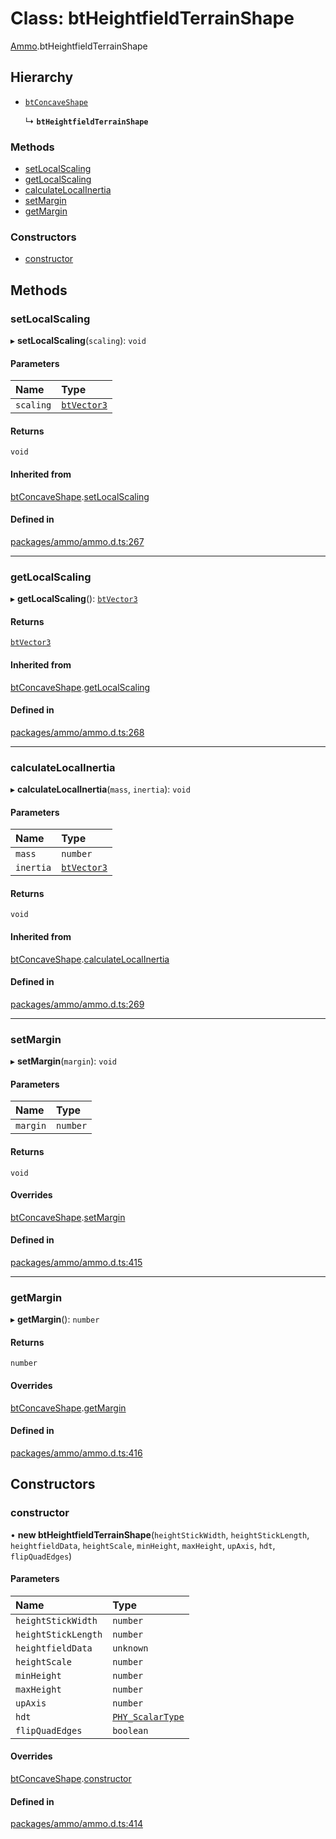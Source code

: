 # Class: btHeightfieldTerrainShape

[Ammo](../modules/Ammo.md).btHeightfieldTerrainShape

## Hierarchy

- [`btConcaveShape`](Ammo.btConcaveShape.md)

  ↳ **`btHeightfieldTerrainShape`**


### Methods

- [setLocalScaling](Ammo.btHeightfieldTerrainShape.md#setlocalscaling)
- [getLocalScaling](Ammo.btHeightfieldTerrainShape.md#getlocalscaling)
- [calculateLocalInertia](Ammo.btHeightfieldTerrainShape.md#calculatelocalinertia)
- [setMargin](Ammo.btHeightfieldTerrainShape.md#setmargin)
- [getMargin](Ammo.btHeightfieldTerrainShape.md#getmargin)

### Constructors

- [constructor](Ammo.btHeightfieldTerrainShape.md#constructor)

## Methods

### setLocalScaling

▸ **setLocalScaling**(`scaling`): `void`

#### Parameters

| Name | Type |
| :------ | :------ |
| `scaling` | [`btVector3`](Ammo.btVector3.md) |

#### Returns

`void`

#### Inherited from

[btConcaveShape](Ammo.btConcaveShape.md).[setLocalScaling](Ammo.btConcaveShape.md#setlocalscaling)

#### Defined in

[packages/ammo/ammo.d.ts:267](https://github.com/Orillusion/orillusion/blob/main/packages/ammo/ammo.d.ts#L267)

___

### getLocalScaling

▸ **getLocalScaling**(): [`btVector3`](Ammo.btVector3.md)

#### Returns

[`btVector3`](Ammo.btVector3.md)

#### Inherited from

[btConcaveShape](Ammo.btConcaveShape.md).[getLocalScaling](Ammo.btConcaveShape.md#getlocalscaling)

#### Defined in

[packages/ammo/ammo.d.ts:268](https://github.com/Orillusion/orillusion/blob/main/packages/ammo/ammo.d.ts#L268)

___

### calculateLocalInertia

▸ **calculateLocalInertia**(`mass`, `inertia`): `void`

#### Parameters

| Name | Type |
| :------ | :------ |
| `mass` | `number` |
| `inertia` | [`btVector3`](Ammo.btVector3.md) |

#### Returns

`void`

#### Inherited from

[btConcaveShape](Ammo.btConcaveShape.md).[calculateLocalInertia](Ammo.btConcaveShape.md#calculatelocalinertia)

#### Defined in

[packages/ammo/ammo.d.ts:269](https://github.com/Orillusion/orillusion/blob/main/packages/ammo/ammo.d.ts#L269)

___

### setMargin

▸ **setMargin**(`margin`): `void`

#### Parameters

| Name | Type |
| :------ | :------ |
| `margin` | `number` |

#### Returns

`void`

#### Overrides

[btConcaveShape](Ammo.btConcaveShape.md).[setMargin](Ammo.btConcaveShape.md#setmargin)

#### Defined in

[packages/ammo/ammo.d.ts:415](https://github.com/Orillusion/orillusion/blob/main/packages/ammo/ammo.d.ts#L415)

___

### getMargin

▸ **getMargin**(): `number`

#### Returns

`number`

#### Overrides

[btConcaveShape](Ammo.btConcaveShape.md).[getMargin](Ammo.btConcaveShape.md#getmargin)

#### Defined in

[packages/ammo/ammo.d.ts:416](https://github.com/Orillusion/orillusion/blob/main/packages/ammo/ammo.d.ts#L416)

## Constructors

### constructor

• **new btHeightfieldTerrainShape**(`heightStickWidth`, `heightStickLength`, `heightfieldData`, `heightScale`, `minHeight`, `maxHeight`, `upAxis`, `hdt`, `flipQuadEdges`)

#### Parameters

| Name | Type |
| :------ | :------ |
| `heightStickWidth` | `number` |
| `heightStickLength` | `number` |
| `heightfieldData` | `unknown` |
| `heightScale` | `number` |
| `minHeight` | `number` |
| `maxHeight` | `number` |
| `upAxis` | `number` |
| `hdt` | [`PHY_ScalarType`](../types/Ammo.PHY_ScalarType.md) |
| `flipQuadEdges` | `boolean` |

#### Overrides

[btConcaveShape](Ammo.btConcaveShape.md).[constructor](Ammo.btConcaveShape.md#constructor)

#### Defined in

[packages/ammo/ammo.d.ts:414](https://github.com/Orillusion/orillusion/blob/main/packages/ammo/ammo.d.ts#L414)
